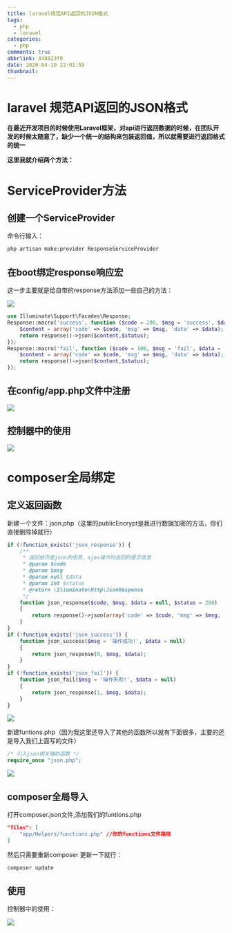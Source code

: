 ```yaml
---
title: laravel规范API返回的JSON格式
tags:
  - php
  - laravel
categories:
  - php
comments: true
abbrlink: 448823f0
date: 2020-04-10 22:01:59
thumbnail:
---
```


# laravel 规范API返回的JSON格式

**在最近开发项目的时候使用Laravel框架，对api进行返回数据的时候，在团队开发的时候太随意了，缺少一个统一的结构来包装返回值，所以就需要进行返回格式的统一**

**这里我就介绍两个方法：**

# ServiceProvider方法

## 创建一个ServiceProvider

命令行输入：

```sh
php artisan make:provider ResponseServiceProvider
```

## 在boot绑定response响应宏

这一步主要就是给自带的response方法添加一些自己的方法：

![](https://gitee.com/coder2m/pic/raw/master/img/blog/2020/07/16/20200716220732.png)

```php
use Illuminate\Support\Facades\Response;
Response::macro('success', function ($code = 200, $msg = 'success', $data = '',$status = 200) {
    $content = array('code' => $code, 'msg' => $msg, 'data' => $data);
    return response()->json($content,$status);
});
Response::macro('fail', function ($code = 100, $msg = 'fail', $data = '',$status = 200) {
    $content = array('code' => $code, 'msg' => $msg, 'data' => $data);
    return response()->json($content,$status);
});

```

## 在config/app.php文件中注册

![](https://gitee.com/coder2m/pic/raw/master/img/blog/2020/07/16/20200716220817.png)


## 控制器中的使用

![](https://gitee.com/coder2m/pic/raw/master/img/blog/2020/07/16/20200716220846.png)


# composer全局绑定

## 定义返回函数

新建一个文件：json.php（这里的publicEncrypt是我进行数据加密的方法，你们直接删除掉就行）

```php
if (!function_exists('json_response')) {
    /**
     * 返回给页面json的信息，ajax操作时返回的提示信息
     * @param $code
     * @param $msg
     * @param null $data
     * @param int $status
     * @return \Illuminate\Http\JsonResponse
     */
    function json_response($code, $msg, $data = null, $status = 200)
    {
        return response()->json(array('code' => $code, 'msg' => $msg, 'data' => $data == null ? null : publicEncrypt($data)), $status);
    }
}
if (!function_exists('json_success')) {
    function json_success($msg = '操作成功!', $data = null)
    {
        return json_response(0, $msg, $data);
    }
}
if (!function_exists('json_fail')) {
    function json_fail($msg = '操作失败!', $data = null)
    {
        return json_response(1, $msg, $data);
    }
}

```
![](https://gitee.com/coder2m/pic/raw/master/img/blog/2020/07/16/20200716221718.png)


新建funtions.php（因为我这里还导入了其他的函数所以就有下面很多，主要的还是导入我们上面写的文件）

```php
/* 引入json相关辅助函数 */
require_once "json.php";

```

![](https://gitee.com/coder2m/pic/raw/master/img/blog/2020/07/16/20200716221853.png)


## composer全局导入

打开composer.json文件,添加我们的funtions.php

```json
"files": [
    "app/Helpers/functions.php" //你的functions文件路径
]

```

然后只需要重新composer 更新一下就行：

```php
composer update

```

## 使用

控制器中的使用：

![](https://gitee.com/coder2m/pic/raw/master/img/blog/2020/07/16/20200716222336.png)